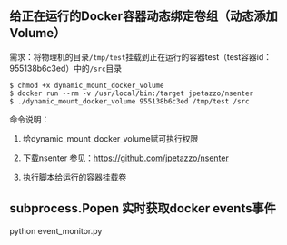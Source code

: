 ## 给正在运行的Docker容器动态绑定卷组（动态添加Volume）

需求：将物理机的目录`/tmp/test`挂载到正在运行的容器test（test容器id：955138b6c3ed）中的`/src`目录


```
$ chmod +x dynamic_mount_docker_volume
$ docker run --rm -v /usr/local/bin:/target jpetazzo/nsenter
$ ./dynamic_mount_docker_volume 955138b6c3ed /tmp/test /src

```

命令说明：

1. 给dynamic_mount_docker_volume赋可执行权限

2. 下载nsenter 参见：https://github.com/jpetazzo/nsenter

3. 执行脚本给运行的容器挂载卷


## subprocess.Popen 实时获取docker events事件

python event_monitor.py
